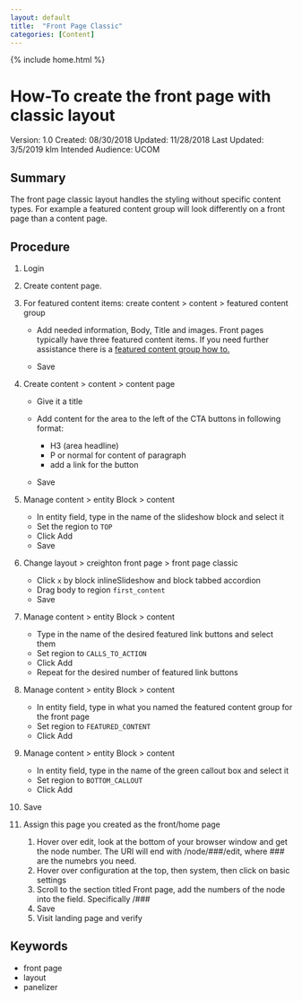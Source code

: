 ```yaml
---
layout: default
title:  "Front Page Classic"
categories: [Content]
---
```


{% include home.html %}
# How-To create the front page with classic layout

 Version: 1.0
 Created: 08/30/2018
 Updated: 11/28/2018
 Last Updated: 3/5/2019 klm
 Intended Audience: UCOM

## Summary

The front page classic layout handles the styling without specific content types. For example a featured content group will look differently on a front page than a content page.

## Procedure

1. Login

2. Create content page. 

3. For featured content items: create content > content > featured content group

    * Add needed information, Body, Title and images. Front pages typically have three featured content items. If you need further assistance there is a [featured content group how to.](featured-content-group.html)

    * Save


4. Create content > content > content page

    * Give it a title

    * Add content for the area to the left of the CTA buttons in following format:
        * H3 (area headline)
        * P or normal for content of paragraph
        * add a link for the button
    * Save


5. Manage content > entity Block > content
    * In entity field, type in the name of the slideshow block and select it
    * Set the region to `TOP`
    * Click Add
    * Save


6. Change layout > creighton front page > front page classic
    * Click `x` by block inlineSlideshow and block tabbed accordion
    * Drag body to region `first_content`
    * Save


7. Manage content > entity Block > content
    * Type in the name of the desired featured link buttons and select them
    * Set region to `CALLS_TO_ACTION`
    * Click Add
    * Repeat for the desired number of featured link buttons


8. Manage content > entity Block > content
    * In entity field, type in what you named the featured content group for the front page
    * Set region to `FEATURED_CONTENT`
    * Click Add


9. Manage content > entity Block > content
    * In entity field, type in the name of the green callout box and select it
    * Set region to `BOTTOM_CALLOUT`
    * Click Add


10. Save


11. Assign this page you created as the front/home page
    1) Hover over edit, look at the bottom of your browser window and get the node number. The URl will end with /node/###/edit, where ### are the numebrs you need.
    2) Hover over configuration at the top, then system, then click on basic settings
    3) Scroll to the section titled Front page, add the numbers of the node into the field. Specifically /###
    4) Save
    5) Visit landing page and verify

## Keywords

* front page
* layout
* panelizer

